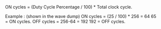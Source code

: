 ON cycles = (Duty Cycle Percentage / 100) * Total clock cycle.

Example : (shown in the wave dump)
ON cycles = (25 / 100) * 256 = 64
65 = ON cycles.
OFF cycles = 256-64 = 192
192 = OFF cycles.
